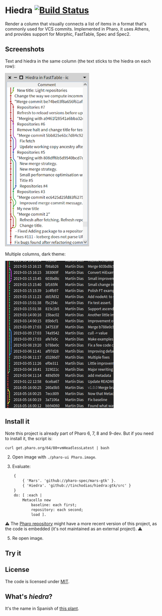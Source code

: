 # Hiedra [![Build Status](https://travis-ci.org/tinchodias/hiedra.png)](http://travis-ci.org/tinchodias/hiedra)

Render a column that visually connects a list of items in a format that's commonly used for VCS commits. Implemented in Pharo, it uses Athens, and provides support for Morphic, FastTable, Spec and Spec2.


## Screenshots

Text and hiedra in the same column (the text sticks to the hiedra on each row):

![screenshotB](screenshotB.png)

Multiple columns, dark theme:

![screenshot](screenshot.png)

## Install it

Note this project is already part of Pharo 6, 7, 8 and 9-dev. But if you need to install it, the script is:

```
curl get.pharo.org/64/80+vmHeadlessLatest | bash
```

2. Open image with `./pharo-ui Pharo.image`.

3. Evaluate:

```Smalltalk
	{
		{ 'Mars'. 'github://pharo-spec/mars-gtk' }.
		{ 'Hiedra'. 'github://tinchodias/hiedra:gtk/src' }
	}
	do: [ :each |
		Metacello new
			baseline: each first;
			repository: each second;
			load ].
```

:warning:
The [Pharo repository](https://github.com/pharo-project/pharo) might have a more recent version of this project, as the code is embedded (it's not maintained as an external project).
:warning:

5. Re open image.


## Try it

## License

The code is licensed under [MIT](LICENSE).

## What's *hiedra*?

It's the name in Spanish of [this plant](https://en.wikipedia.org/wiki/Hedera).
